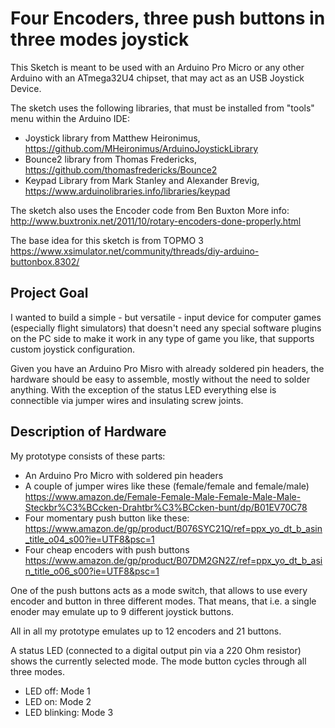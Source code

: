 # Four Encoders, three push buttons in three modes joystick

This Sketch is meant to be used with an Arduino Pro Micro or any other Arduino with an ATmega32U4 chipset, that may act as an USB Joystick Device.

The sketch uses the following libraries, that must be installed from "tools" menu within the Arduino IDE:

* Joystick library from  Matthew Heironimus, https://github.com/MHeironimus/ArduinoJoystickLibrary
* Bounce2 library from Thomas Fredericks, https://github.com/thomasfredericks/Bounce2
* Keypad Library from Mark Stanley and Alexander Brevig, https://www.arduinolibraries.info/libraries/keypad

The sketch also uses the Encoder code from Ben Buxton 
More info: http://www.buxtronix.net/2011/10/rotary-encoders-done-properly.html

The base idea for this sketch is from TOPMO 3 
https://www.xsimulator.net/community/threads/diy-arduino-buttonbox.8302/

## Project Goal
I wanted to build a simple - but versatile - input device for computer games (especially flight simulators) that doesn't need any special software plugins on the PC side to make it work in any type of game you like, that supports custom joystick configuration. 

Given you have an Arduino Pro Misro with already soldered pin headers, the hardware should be easy to assemble, mostly without the need to solder anything. With the exception of the status LED everything else is connectible via jumper wires and insulating screw joints.


## Description of Hardware

My prototype consists of these parts:

* An Arduino Pro Micro with soldered pin headers 
* A couple of jumper wires like these (female/female and female/male) https://www.amazon.de/Female-Female-Male-Female-Male-Male-Steckbr%C3%BCcken-Drahtbr%C3%BCcken-bunt/dp/B01EV70C78
* Four momentary push button like these: https://www.amazon.de/gp/product/B076SYC21Q/ref=ppx_yo_dt_b_asin_title_o04_s00?ie=UTF8&psc=1
* Four cheap encoders with push buttons https://www.amazon.de/gp/product/B07DM2GN2Z/ref=ppx_yo_dt_b_asin_title_o06_s00?ie=UTF8&psc=1

One of the push buttons acts as a mode switch, that allows to use every encoder and button in three different modes. That means, that i.e. a single enoder may emulate up to 9 different joystick buttons.

All in all my prototype emulates up to 12 encoders and 21 buttons.

A status LED (connected to a digital output pin via a 220 Ohm resistor) shows the currently selected mode. The mode button cycles through all three modes.

* LED off: Mode 1
* LED on: Mode 2
* LED blinking: Mode 3

